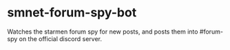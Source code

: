 # smnet-forum-spy-bot
Watches the starmen forum spy for new posts, and posts them into #forum-spy on the official discord server.
